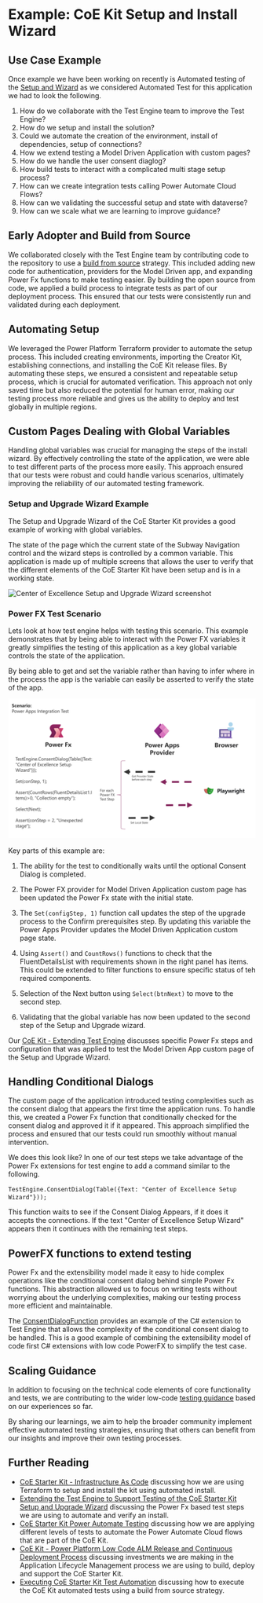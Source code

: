 # Example: CoE Kit Setup and Install Wizard

## Use Case Example

Once example we have been working on recently is Automated testing of the [Setup and Wizard](https://learn.microsoft.com/power-platform/guidance/coe/setup-core-components) as we considered Automated Test for this application we had to look the following.

1. How do we collaborate with the Test Engine team to improve the Test Engine?
2. How do we setup and install the solution?
3. Could we automate the creation of the environment, install of dependencies, setup of connections?
4. How we extend testing a Model Driven Application with custom pages?
5. How do we handle the user consent diaglog?
6. How build tests to interact with a complicated multi stage setup process?
7. How can we create integration tests calling Power Automate Cloud Flows?
8. How can we validating the successful setup and state with dataverse?
9. How can we scale what we are learning to improve guidance?

## Early Adopter and Build from Source

We collaborated closely with the Test Engine team by contributing code to the repository to use a [build from source](./coe-kit-build-from-source-run-tests.md) strategy. This included adding new code for authentication, providers for the Model Driven app, and expanding Power Fx functions to make testing easier. By building the open source from code, we applied a build process to integrate tests as part of our deployment process. This ensured that our tests were consistently run and validated during each deployment.

## Automating Setup

We leveraged the Power Platform Terraform provider to automate the setup process. This included creating environments, importing the Creator Kit, establishing connections, and installing the CoE Kit release files. By automating these steps, we ensured a consistent and repeatable setup process, which is crucial for automated verification. This approach not only saved time but also reduced the potential for human error, making our testing process more reliable and gives us the ability to deploy and test globally in multiple regions.

## Custom Pages Dealing with Global Variables

Handling global variables was crucial for managing the steps of the install wizard. By effectively controlling the state of the application, we were able to test different parts of the process more easily. This approach ensured that our tests were robust and could handle various scenarios, ultimately improving the reliability of our automated testing framework.

### Setup and Upgrade Wizard Example

The Setup and Upgrade Wizard of the CoE Starter Kit provides a good example of working with global variables. 

The state of the page which the current state of the Subway Navigation control and the wizard steps is controlled by a common variable. This application is made up of multiple screens that allows the user to verify that the different elements of the CoE Starter Kit have been setup and is in a working state.

![Center of Excellence Setup and Upgrade Wizard screenshot](https://learn.microsoft.com/en-us/power-platform/guidance/coe/media/coesetupwizard.png#lightbox)

### Power FX Test Scenario

Lets look at how test engine helps with testing this scenario. This example demonstrates that by being able to interact with the Power FX variables it greatly simplifies the testing of this application as a key global variable controls the state of the application. 

By being able to get and set the variable rather than having to infer where in the process the app is the variable can easily be asserted to verify the state of the app.

![Center of Excellence integration test example diagram that shows the Power FX and interaction with the Power App and Playwright](./media/coe-kit-global-variable-example.png)

Key parts of this example are:

1. The ability for the test to conditionally waits until the optional Consent Dialog is completed.

2. The Power FX provider for Model Driven Application custom page has been updated the Power Fx state with the initial state.

3. The ```Set(configStep, 1)``` function call updates the step of the upgrade process to the Confirm prerequisites step. By updating this variable the Power Apps Provider updates the Model Driven Application custom page state.

4. Using ```Assert()``` and ```CountRows()``` functions to check that the FluentDetailsList with requirements shown in the right panel has items. This could be extended to filter functions to ensure specific status of teh required components.

5. Selection of the Next button using ```Select(btnNext)``` to move to the second step.

6. Validating that the global variable has now been updated to the second step of the Setup and Upgrade wizard.

Our [CoE Kit - Extending Test Engine](./coe-kit-extending-test-engine.md) discusses specific Power Fx steps and configuration that was applied to test the Model Driven App custom page of the Setup and Upgrade Wizard.

## Handling Conditional Dialogs

The custom page of the application introduced testing complexities such as the consent dialog that appears the first time the application runs. To handle this, we created a Power Fx function that conditionally checked for the consent dialog and approved it if it appeared. This approach simplified the process and ensured that our tests could run smoothly without manual intervention.

We does this look like? In one of our test steps we take advantage of the Power Fx extensions for test engine to add a command similar to the following.

```powerfx
TestEngine.ConsentDialog(Table({Text: "Center of Excellence Setup Wizard"}));
```

This function waits to see if the Consent Dialog Appears, if it does it accepts the connections. If the text "Center of Excellence Setup Wizard" appears then it continues with the remaining test steps.

## PowerFX functions to extend testing

Power Fx and the extensibility model made it easy to hide complex operations like the conditional consent dialog behind simple Power Fx functions. This abstraction allowed us to focus on writing tests without worrying about the underlying complexities, making our testing process more efficient and maintainable.

The [ConsentDialogFunction](https://github.com/microsoft/PowerApps-TestEngine/blob/integration/src/testengine.module.mda/ConsentDialogFunction.cs) provides an example of the C# extension to Test Engine that allows the complexity of the conditional consent dialog to be handled. This is a good example of combining the extensibility model of code first C# extensions with low code PowerFX to simplify the test case.

## Scaling Guidance

In addition to focusing on the technical code elements of core functionality and tests, we are contributing to the wider low-code [testing guidance](https://github.com/microsoft/PowerApps-TestEngine/blob/grant-archibald-ms/docs/docs/README.md) based on our experiences so far. 

By sharing our learnings, we aim to help the broader community implement effective automated testing strategies, ensuring that others can benefit from our insights and improve their own testing processes.

## Further Reading

- [CoE Starter Kit - Infrastructure As Code](./coe-kit-infrastructure-as-code.md) discussing how we are using Terraform to setup and install the kit using automated install.
- [Extending the Test Engine to Support Testing of the CoE Starter Kit Setup and Upgrade Wizard](./coe-kit-extending-test-engine.md) discussing the Power Fx based test steps we are using to automate and verify an install.
- [CoE Starter Kit Power Automate Testing](./coe-kit-powerautomate-testing.md) discussing how we are applying different levels of tests to automate the Power Automate Cloud flows that are part of the CoE Kit.
- [CoE Kit - Power Platform Low Code ALM Release and Continuous Deployment Process](./coe-kit-test-automation-alm.md) discussing investments we are making in the Application Lifecycle Management process we are using to build, deploy and support the CoE Starter Kit.
- [Executing CoE Starter Kit Test Automation](./coe-kit-automate-test-sample.md) discussing how to execute the CoE Kit automated tests using a build from source strategy.